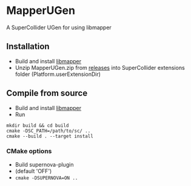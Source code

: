 # MapperUGen
A SuperCollider UGen for using libmapper

## Installation
* Build and install [libmapper](https://github.com/libmapper/libmapper)
* Unzip MapperUGen.zip from [releases](https://github.com/mathiasbredholt/MapperUGen/releases) into SuperCollider extensions folder (Platform.userExtensionDir)

## Compile from source
* Build and install [libmapper](https://github.com/libmapper/libmapper)
* Run
```
mkdir build && cd build
cmake -DSC_PATH=/path/to/sc/ ..
cmake --build . --target install
```

### CMake options
* Build supernova-plugin
* (default 'OFF')
* ```cmake -DSUPERNOVA=ON ..```
